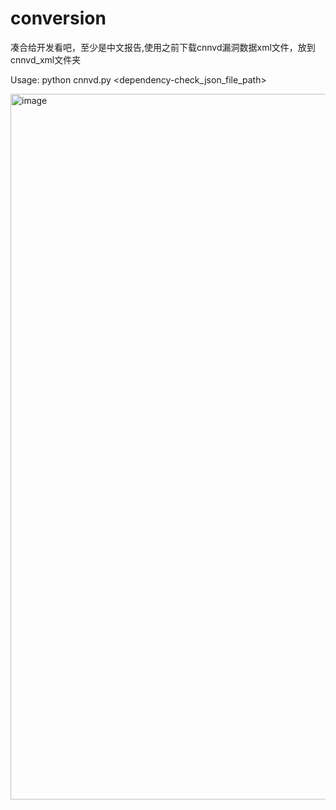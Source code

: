 # conversion

凑合给开发看吧，至少是中文报告,使用之前下载cnnvd漏洞数据xml文件，放到cnnvd_xml文件夹

Usage: python cnnvd.py <dependency-check_json_file_path>

<img width="1129" alt="image" src="https://github.com/purple-WL/conversion/assets/63894044/66865d1f-a781-423a-937e-cef978f61c94">
